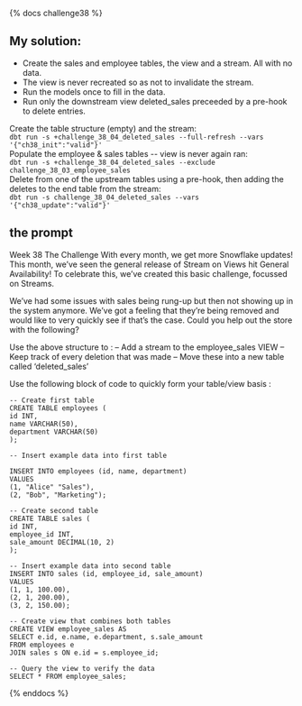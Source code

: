 {% docs challenge38 %}
## My solution:
- Create the sales and employee tables, the view and a stream. All with no data.
- The view is never recreated so as not to invalidate the stream.
- Run the models once to fill in the data.
- Run only the downstream view deleted_sales preceeded by a pre-hook to delete entries.

Create the table structure (empty) and the stream:  
`dbt run -s +challenge_38_04_deleted_sales --full-refresh --vars '{"ch38_init":"valid"}'`  
Populate the employee & sales tables -- view is never again ran:  
`dbt run -s +challenge_38_04_deleted_sales --exclude challenge_38_03_employee_sales`  
Delete from one of the upstream tables using a pre-hook, then adding the deletes
to the end table from the stream:  
`dbt run -s challenge_38_04_deleted_sales --vars '{"ch38_update":"valid"}'`  


## the prompt
Week 38
The Challenge
With every month, we get more Snowflake updates! This month, we’ve seen the general release of Stream on Views hit General Availability!
To celebrate this, we’ve created this basic challenge, focussed on Streams.


We’ve had some issues with sales being rung-up but then not showing up in the system anymore. We’ve got a feeling that they’re being removed and would like to very quickly see if that’s the case. Could you help out the store with the following?

Use the above structure to :
– Add a stream to the employee_sales VIEW
– Keep track of every deletion that was made
– Move these into a new table called ‘deleted_sales’

Use the following block of code to quickly form your table/view basis :
```
-- Create first table
CREATE TABLE employees (
id INT,
name VARCHAR(50),
department VARCHAR(50)
);

-- Insert example data into first table

INSERT INTO employees (id, name, department)
VALUES
(1, "Alice" "Sales"),
(2, "Bob", "Marketing");

-- Create second table
CREATE TABLE sales (
id INT,
employee_id INT,
sale_amount DECIMAL(10, 2)
);

-- Insert example data into second table
INSERT INTO sales (id, employee_id, sale_amount)
VALUES
(1, 1, 100.00),
(2, 1, 200.00),
(3, 2, 150.00);

-- Create view that combines both tables
CREATE VIEW employee_sales AS
SELECT e.id, e.name, e.department, s.sale_amount
FROM employees e
JOIN sales s ON e.id = s.employee_id;

-- Query the view to verify the data
SELECT * FROM employee_sales;
```

{% enddocs %}